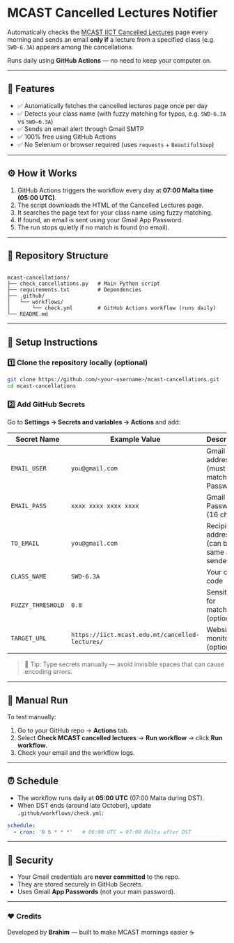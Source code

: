 # MCAST Cancelled Lectures Notifier

Automatically checks the [MCAST IICT Cancelled Lectures](https://iict.mcast.edu.mt/cancelled-lectures/) page every morning and sends an email **only if** a lecture from a specified class (e.g. `SWD-6.3A`) appears among the cancellations.

Runs daily using **GitHub Actions** — no need to keep your computer on.

---

## 🧩 Features

- ✅ Automatically fetches the cancelled lectures page once per day  
- ✅ Detects your class name (with fuzzy matching for typos, e.g. `SWD-6.3A` vs `SWD–6.3A`)  
- ✅ Sends an email alert through Gmail SMTP  
- ✅ 100% free using GitHub Actions  
- ✅ No Selenium or browser required (uses `requests` + `BeautifulSoup`)

---

## ⚙️ How it Works

1. GitHub Actions triggers the workflow every day at **07:00 Malta time (05:00 UTC)**.  
2. The script downloads the HTML of the Cancelled Lectures page.  
3. It searches the page text for your class name using fuzzy matching.  
4. If found, an email is sent using your Gmail App Password.  
5. The run stops quietly if no match is found (no email).

---

## 📁 Repository Structure

```

mcast-cancellations/
├── check_cancellations.py   # Main Python script
├── requirements.txt         # Dependencies
├── .github/
│   └── workflows/
│       └── check.yml        # GitHub Actions workflow (runs daily)
└── README.md

````

---

## 🧰 Setup Instructions

### 1️⃣ Clone the repository locally (optional)

```bash
git clone https://github.com/<your-username>/mcast-cancellations.git
cd mcast-cancellations
````

### 2️⃣ Add GitHub Secrets

Go to **Settings → Secrets and variables → Actions** and add:

| Secret Name       | Example Value                                   | Description                               |
| ----------------- | ----------------------------------------------- | ----------------------------------------- |
| `EMAIL_USER`      | `you@gmail.com`                                 | Gmail address (must match App Password)   |
| `EMAIL_PASS`      | `xxxx xxxx xxxx xxxx`                           | Gmail App Password (16 chars)             |
| `TO_EMAIL`        | `you@gmail.com`                                 | Recipient address (can be same as sender) |
| `CLASS_NAME`      | `SWD-6.3A`                                      | Your class code                           |
| `FUZZY_THRESHOLD` | `0.8`                                           | Sensitivity for matching (optional)       |
| `TARGET_URL`      | `https://iict.mcast.edu.mt/cancelled-lectures/` | Website to monitor (optional)             |

> 📝 Tip: Type secrets manually — avoid invisible spaces that can cause encoding errors.

---

## 🧪 Manual Run

To test manually:

1. Go to your GitHub repo → **Actions** tab.
2. Select **Check MCAST cancelled lectures** → **Run workflow** → click **Run workflow**.
3. Check your email and the workflow logs.

---

## ⏰ Schedule

* The workflow runs daily at **05:00 UTC** (07:00 Malta during DST).
* When DST ends (around late October), update `.github/workflows/check.yml`:

```yaml
schedule:
  - cron: '0 6 * * *'   # 06:00 UTC = 07:00 Malta after DST
```

---

## 🔐 Security

* Your Gmail credentials are **never committed** to the repo.
* They are stored securely in GitHub Secrets.
* Uses Gmail **App Passwords** (not your main password).

---

### ❤️ Credits

Developed by **Brahim** — built to make MCAST mornings easier ☕
